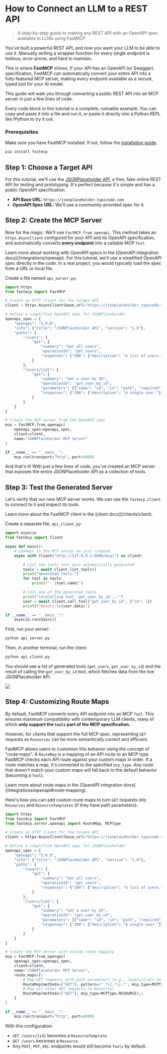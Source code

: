 # How to Connect an LLM to a REST API

> A step-by-step guide to making any REST API with an OpenAPI spec available to LLMs using FastMCP.

You've built a powerful REST API, and now you want your LLM to be able to use it. Manually writing a wrapper function for every single endpoint is tedious, error-prone, and hard to maintain.

This is where **FastMCP** shines. If your API has an OpenAPI (or Swagger) specification, FastMCP can automatically convert your entire API into a fully-featured MCP server, making every endpoint available as a secure, typed tool for your AI model.

This guide will walk you through converting a public REST API into an MCP server in just a few lines of code.

<Tip>
  Every code block in this tutorial is a complete, runnable example. You can copy and paste it into a file and run it, or paste it directly into a Python REPL like IPython to try it out.
</Tip>

### Prerequisites

Make sure you have FastMCP installed. If not, follow the [installation guide](/getting-started/installation).

```bash
pip install fastmcp
```

## Step 1: Choose a Target API

For this tutorial, we'll use the [JSONPlaceholder API](https://jsonplaceholder.typicode.com/), a free, fake online REST API for testing and prototyping. It's perfect because it's simple and has a public OpenAPI specification.

* **API Base URL:** `https://jsonplaceholder.typicode.com`
* **OpenAPI Spec URL:** We'll use a community-provided spec for it.

## Step 2: Create the MCP Server

Now for the magic. We'll use `FastMCP.from_openapi`. This method takes an `httpx.AsyncClient` configured for your API and its OpenAPI specification, and automatically converts **every endpoint** into a callable MCP `Tool`.

<Tip>
  Learn more about working with OpenAPI specs in the [OpenAPI integration docs](/integrations/openapi).
</Tip>

<Note>
  For this tutorial, we'll use a simplified OpenAPI spec directly in the code. In a real project, you would typically load the spec from a URL or local file.
</Note>

Create a file named `api_server.py`:

```python api_server.py {31-35}
import httpx
from fastmcp import FastMCP

# Create an HTTP client for the target API
client = httpx.AsyncClient(base_url="https://jsonplaceholder.typicode.com")

# Define a simplified OpenAPI spec for JSONPlaceholder
openapi_spec = {
    "openapi": "3.0.0",
    "info": {"title": "JSONPlaceholder API", "version": "1.0"},
    "paths": {
        "/users": {
            "get": {
                "summary": "Get all users",
                "operationId": "get_users",
                "responses": {"200": {"description": "A list of users."}}
            }
        },
        "/users/{id}": {
            "get": {
                "summary": "Get a user by ID",
                "operationId": "get_user_by_id",
                "parameters": [{"name": "id", "in": "path", "required": True, "schema": {"type": "integer"}}],
                "responses": {"200": {"description": "A single user."}}
            }
        }
    }
}

# Create the MCP server from the OpenAPI spec
mcp = FastMCP.from_openapi(
    openapi_spec=openapi_spec,
    client=client,
    name="JSONPlaceholder MCP Server"
)

if __name__ == "__main__":
    mcp.run(transport="http", port=8000)
```

And that's it! With just a few lines of code, you've created an MCP server that exposes the entire JSONPlaceholder API as a collection of tools.

## Step 3: Test the Generated Server

Let's verify that our new MCP server works. We can use the `fastmcp.Client` to connect to it and inspect its tools.

<Tip>
  Learn more about the FastMCP client in the [client docs](/clients/client).
</Tip>

Create a separate file, `api_client.py`:

```python api_client.py {2, 6, 9, 16}
import asyncio
from fastmcp import Client

async def main():
    # Connect to the MCP server we just created
    async with Client("http://127.0.0.1:8000/mcp/") as client:

        # List the tools that were automatically generated
        tools = await client.list_tools()
        print("Generated Tools:")
        for tool in tools:
            print(f"- {tool.name}")

        # Call one of the generated tools
        print("\n\nCalling tool 'get_user_by_id'...")
        user = await client.call_tool("get_user_by_id", {"id": 1})
        print(f"Result:\n{user.data}")

if __name__ == "__main__":
    asyncio.run(main())
```

First, run your server:

```bash
python api_server.py
```

Then, in another terminal, run the client:

```bash
python api_client.py
```

You should see a list of generated tools (`get_users`, `get_user_by_id`) and the result of calling the `get_user_by_id` tool, which fetches data from the live JSONPlaceholder API.

![](https://mintlify.s3.us-west-1.amazonaws.com/fastmcp/assets/images/tutorial-rest-api-result.png)

## Step 4: Customizing Route Maps

By default, FastMCP converts every API endpoint into an MCP `Tool`. This ensures maximum compatibility with contemporary LLM clients, many of which **only support the `tools` part of the MCP specification.**

However, for clients that support the full MCP spec, representing `GET` requests as `Resources` can be more semantically correct and efficient.

FastMCP allows users to customize this behavior using the concept of "route maps". A `RouteMap` is a mapping of an API route to an MCP type. FastMCP checks each API route against your custom maps in order. If a route matches a map, it's converted to the specified `mcp_type`. Any route that doesn't match your custom maps will fall back to the default behavior (becoming a `Tool`).

<Tip>
  Learn more about route maps in the [OpenAPI integration docs](/integrations/openapi#route-mapping).
</Tip>

Here's how you can add custom route maps to turn `GET` requests into `Resources` and `ResourceTemplates` (if they have path parameters):

```python api_server_with_resources.py {3, 37-42}
import httpx
from fastmcp import FastMCP
from fastmcp.server.openapi import RouteMap, MCPType

# Create an HTTP client for the target API
client = httpx.AsyncClient(base_url="https://jsonplaceholder.typicode.com")

# Define a simplified OpenAPI spec for JSONPlaceholder
openapi_spec = {
    "openapi": "3.0.0",
    "info": {"title": "JSONPlaceholder API", "version": "1.0"},
    "paths": {
        "/users": {
            "get": {
                "summary": "Get all users",
                "operationId": "get_users",
                "responses": {"200": {"description": "A list of users."}}
            }
        },
        "/users/{id}": {
            "get": {
                "summary": "Get a user by ID",
                "operationId": "get_user_by_id",
                "parameters": [{"name": "id", "in": "path", "required": True, "schema": {"type": "integer"}}],
                "responses": {"200": {"description": "A single user."}}
            }
        }
    }
}

# Create the MCP server with custom route mapping
mcp = FastMCP.from_openapi(
    openapi_spec=openapi_spec,
    client=client,
    name="JSONPlaceholder MCP Server",
    route_maps=[\
        # Map GET requests with path parameters (e.g., /users/{id}) to ResourceTemplate\
        RouteMap(methods=["GET"], pattern=r".*\{.*\}.*", mcp_type=MCPType.RESOURCE_TEMPLATE),\
        # Map all other GET requests to Resource\
        RouteMap(methods=["GET"], mcp_type=MCPType.RESOURCE),\
    ]
)

if __name__ == "__main__":
    mcp.run(transport="http", port=8000)
```

With this configuration:

* `GET /users/{id}` becomes a `ResourceTemplate`.
* `GET /users` becomes a `Resource`.
* Any `POST`, `PUT`, etc. endpoints would still become `Tools` by default.